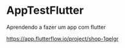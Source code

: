 # AppTestFlutter
Aprendendo a fazer um app com flutter

https://app.flutterflow.io/project/shop-1qelgr

